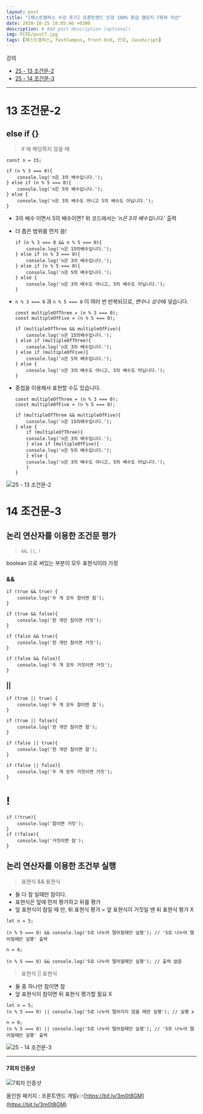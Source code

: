 ```yaml
---
layout: post
title: "[패스트캠퍼스 수강 후기] 프론트엔드 인강 100% 환급 챌린지 7회차 미션"
date: 2020-10-25 18:05:46 +0300
description: # Add post description (optional)
img: FCFE/post7.jpg
tags: [패스트캠퍼스, FastCampus, Front-End, 인강, JavaScript]
---
```


강의
- [25 - 13 조건문-2](#13-조건문-2)
- [25 - 14 조건문-3](#14-조건문-3)

*****

# 13 조건문-2

## else if {}
> if 에 해당하지 않을 때

```
const n = 15;

if (n % 3 === 0){
    console.log('n은 3의 배수입니다.');
} else if (n % 5 === 0){
    console.log('n은 5의 배수입니다.');
} else {
    console.log('n은 3의 배수도 아니고 5의 배수도 아닙니다.');
}
```
- 3의 배수 이면서 5의 배수이면? 위 코드에서는 *'n은 3의 배수입니다.'* 출력
   
- 더 좁은 범위를 먼저 씀!
    ```
    if (n % 3 === 0 && n % 5 === 0){
        console.log('n은 15의배수입니다.');
    } else if (n % 3 === 0){
        console.log('n은 3의 배수입니다.');
    } else if (n % 5 === 0){
        console.log('n은 5의 배수입니다.');
    } else {
        console.log('n은 3의 배수도 아니고, 5의 배수도 아닙니다.');
    }
    ```
   
- `n % 3 === 0` 과 `n % 5 === 0` 이 여러 번 반복되므로, *변수*나 *상수*에 넣습니다.
    ```
    const multipleOfThree = (n % 3 === 0);
    const multipleOfFive = (n % 5 === 0);

    if (multipleOfThree && multipleOfFive){
        console.log('n은 15의배수입니다.');
    } else if (multipleOfThree){
        console.log('n은 3의 배수입니다.');
    } else if (multipleOfFive){
        console.log('n은 5의 배수입니다.');
    } else {
        console.log('n은 3의 배수도 아니고, 5의 배수도 아닙니다.');
    }
    ```
   
- 중첩을 이용해서 표현할 수도 있습니다.
    ```
    const multipleOfThree = (n % 3 === 0);
    const multipleOfFive = (n % 5 === 0);

    if (multipleOfThree && multipleOfFive){
        console.log('n은 15의배수입니다.');
    } else {
        if (multipleOfThree){
        console.log('n은 3의 배수입니다.');
        } else if (multipleOfFive){
        console.log('n은 5의 배수입니다.');
        } else {
        console.log('n은 3의 배수도 아니고, 5의 배수도 아닙니다.');
        }
    }
    ```
   
   
![25 - 13 조건문-2]({{site.baseurl}}/assets/img/FCFE/post7-1.png)
        
     
     
       
     
# 14 조건문-3
## 논리 연산자를 이용한 조건문 평가
> `&&`, `||`, `!`
   
boolean 으로 써있는 부분이 모두 표현식이라 가정

### &&

```
if (true && true) { 
    console.log('두 개 모두 참이면 참');
}

if (true && false){
    console.log('한 개만 참이면 거짓');
}

if (false && true){
    console.log('한 개만 참이면 거짓');
}

if (false && false){
    console.log('두 개 모두 거짓이면 거짓');
}
```
   
   
### ||

```
if (true || true) { 
    console.log('두 개 모두 참이면 참');
}

if (true || false){
    console.log('한 개만 참이면 참');
}

if (false || true){
    console.log('한 개만 참이면 참');
}

if (false || false){
    console.log('두 개 모두 거짓이면 거짓');
}
```

   
# !

```
if (!true){
    console.log('참이면 거짓');
}
if (!false){
    console.log('거짓이면 참');
}
```

   
## 논리 연산자를 이용한 조건부 실행
> 표현식 && 표현식

- 둘 다 참 일때만 참이다.
- 표현식은 앞에 먼저 평가하고 뒤를 평가
- 앞 표현식이 참일 때 만, 뒤 표현식 평가 = 앞 표현식이 거짓일 땐 뒤 표현식 평가 X

```
let n = 5;

(n % 5 === 0) && console.log('5로 나누어 떨어질때만 실행'); // '5로 나누어 떨어질때만 실행' 출력

n = 6;

(n % 5 === 0) && console.log('5로 나누어 떨어질때만 실행'); // 출력 없음
```

> 표현식 || 표현식

- 둘 중 하나만 참이면 참
- 앞 표현식이 참이면 뒤 표현식 평가할 필요 X

```
let n = 5;
(n % 5 === 0) || console.log('5로 나누어 떨어지지 않을 때만 실행'); // 실행 x

n = 6;
(n % 5 === 0) || console.log('5로 나누어 떨어질때만 실행'); // '5로 나누어 떨어질때만 실행' 출력
```
   

   
![25 - 14 조건문-3]({{site.baseurl}}/assets/img/FCFE/post7-2.png)
   
   
   
*****

#### 7회차 인증샷
![7회차 인증샷]({{site.baseurl}}/assets/img/FCFE/post7.jpg)


올인원 패키지 : 프론트엔드 개발👉[https://bit.ly/3m0t8GM](https://bit.ly/3m0t8GM)